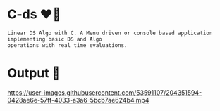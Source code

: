 # C-ds ❤️‍🔥
```
Linear DS Algo with C. A Menu driven or console based application implementing basic DS and Algo 
operations with real time evaluations.
```
# Output 🤠


https://user-images.githubusercontent.com/53591107/204351594-0428ae6e-57ff-4033-a3a6-5bcb7ae624b4.mp4

